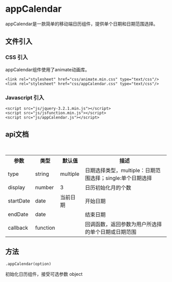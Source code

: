 appCalendar
============

appCalendar是一款简单的移动端日历组件，提供单个日期和日期范围选择。


## 文件引入

### CSS 引入

appCalendar组件使用了animate动画库。

	<link rel="stylesheet" href="css/animate.min.css" type="text/css"/>
    <link rel="stylesheet" href="css/appCalendar.css" type="text/css"/>

### Javascript 引入

	<script src="js/jquery-3.2.1.min.js"></script>
    <script src="js/jsfunction.min.js"></script>
    <script src="js/appCalendar.js"></script>


## api文档
<div>
    <table border="0">
	  <tr>
	    <th>参数</th>
	    <th>类型</th>
	    <th>默认值</th>
	    <th>描述</th>
	  </tr>
	  <tr>
	    <td>type</td>
	    <td>string</td>
	    <td>multiple</td>
	    <td>日期选择类型，multiple：日期范围选择；single:单个日期选择</td>
	  </tr>
	  <tr>
	    <td>display</td>
	    <td>number</td>
	    <td>3</td>
	    <td>日历初始化月的个数</td>
	  </tr>
	  <tr>
	    <td>startDate</td>
	    <td>date</td>
	    <td>当前日期</td>
	    <td>开始日期</td>
	  </tr>
	  <tr>
	    <td>endDate</td>
	    <td>date</td>
	    <td></td>
	    <td>结束日期</td>
	  </tr>
	  <tr>
	    <td>callback</td>
	    <td>function</td>
	    <td></td>
	    <td>回调函数，返回参数为用户所选择的单个日期或日期范围</td>
	  </tr>
    </table>
</div>

## 方法

	.appCalendar(option)
初始化日历组件，接受可选参数	object

